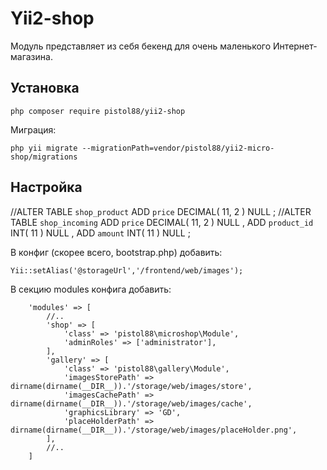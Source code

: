 Yii2-shop
==========
Модуль представляет из себя бекенд для очень маленького Интернет-магазина.

Установка
---------------------------------

```
php composer require pistol88/yii2-shop
```

Миграция:

```
php yii migrate --migrationPath=vendor/pistol88/yii2-micro-shop/migrations
```

Настройка
---------------------------------
//ALTER TABLE  `shop_product` ADD  `price` DECIMAL( 11, 2 ) NULL ;
//ALTER TABLE  `shop_incoming` ADD  `price` DECIMAL( 11, 2 ) NULL ,
ADD  `product_id` INT( 11 ) NULL ,
ADD  `amount` INT( 11 ) NULL ;

В конфиг (скорее всего, bootstrap.php) добавить:

```
Yii::setAlias('@storageUrl','/frontend/web/images');
```

В секцию modules конфига добавить:

```
    'modules' => [
        //..
        'shop' => [
            'class' => 'pistol88\microshop\Module',
            'adminRoles' => ['administrator'],
        ],
        'gallery' => [
            'class' => 'pistol88\gallery\Module',
            'imagesStorePath' => dirname(dirname(__DIR__)).'/storage/web/images/store',
            'imagesCachePath' => dirname(dirname(__DIR__)).'/storage/web/images/cache',
            'graphicsLibrary' => 'GD',
            'placeHolderPath' => dirname(dirname(__DIR__)).'/storage/web/images/placeHolder.png',
        ],
        //..
    ]
```